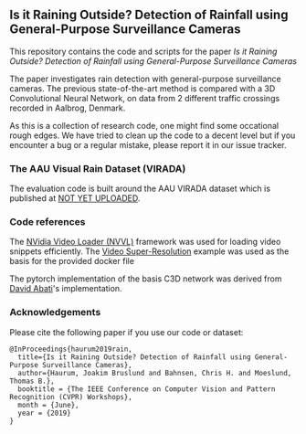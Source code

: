 ## Is it Raining Outside? Detection of Rainfall using General-Purpose Surveillance Cameras

This repository contains the code and scripts for the paper *Is it Raining Outside? Detection of Rainfall using General-Purpose Surveillance Cameras*

The paper investigates rain detection with general-purpose surveillance cameras. The previous state-of-the-art method is compared with a 3D Convolutional Neural Network, on data from 2 different traffic crossings recorded in Aalbrog, Denmark.

As this is a collection of research code, one might find some occational rough edges. We have tried to clean up the code to a decent level but if you encounter a bug or a regular mistake, please report it in our issue tracker. 

### The AAU Visual Rain Dataset (VIRADA)
The evaluation code is built around the AAU VIRADA dataset which is published at [NOT YET UPLOADED](). 

### Code references

The [NVidia Video Loader (NVVL)](https://github.com/NVIDIA/nvvl) framework was used for loading video snippets efficiently. The [Video Super-Resolution](https://github.com/NVIDIA/nvvl/tree/master/examples/pytorch_superres) example was used as the basis for the provided docker file

The pytorch implementation of the basis C3D network was derived from [David Abati](https://github.com/DavideA/c3d-pytorch)'s implementation.


### Acknowledgements
Please cite the following paper if you use our code or dataset:

```TeX
@InProceedings{haurum2019rain,
  title={Is it Raining Outside? Detection of Rainfall using General-Purpose Surveillance Cameras},
  author={Haurum, Joakim Bruslund and Bahnsen, Chris H. and Moeslund, Thomas B.},
  booktitle = {The IEEE Conference on Computer Vision and Pattern Recognition (CVPR) Workshops},
  month = {June},
  year = {2019}
}
```